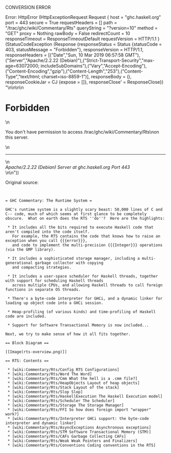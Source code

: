 CONVERSION ERROR

Error: HttpError (HttpExceptionRequest Request {
  host                 = "ghc.haskell.org"
  port                 = 443
  secure               = True
  requestHeaders       = []
  path                 = "/trac/ghc/wiki/Commentary/Rts"
  queryString          = "?version=10"
  method               = "GET"
  proxy                = Nothing
  rawBody              = False
  redirectCount        = 10
  responseTimeout      = ResponseTimeoutDefault
  requestVersion       = HTTP/1.1
}
 (StatusCodeException (Response {responseStatus = Status {statusCode = 403, statusMessage = "Forbidden"}, responseVersion = HTTP/1.1, responseHeaders = [("Date","Sun, 10 Mar 2019 06:57:58 GMT"),("Server","Apache/2.2.22 (Debian)"),("Strict-Transport-Security","max-age=63072000; includeSubDomains"),("Vary","Accept-Encoding"),("Content-Encoding","gzip"),("Content-Length","253"),("Content-Type","text/html; charset=iso-8859-1")], responseBody = (), responseCookieJar = CJ {expose = []}, responseClose' = ResponseClose}) "<!DOCTYPE HTML PUBLIC \"-//IETF//DTD HTML 2.0//EN\">\n<html><head>\n<title>403 Forbidden</title>\n</head><body>\n<h1>Forbidden</h1>\n<p>You don't have permission to access /trac/ghc/wiki/Commentary/Rts\non this server.</p>\n<hr>\n<address>Apache/2.2.22 (Debian) Server at ghc.haskell.org Port 443</address>\n</body></html>\n"))

Original source:

```trac


= GHC Commentary: The Runtime System =

GHC's runtime system is a slightly scary beast: 50,000 lines of C and C-- code, much of which seems at first glance to be completely obscure.  What on earth does the RTS ''do''?  Here are the highlights:

 * It includes all the bits required to execute Haskell code that aren't compiled into the code itself.
   For example, the RTS contains the code that knows how to raise an exception when you call {{{error}}},
   and code to implement the multi-precision {{{Integer}}} operations (via the GMP library).

 * It includes a sophisticated storage manager, including a multi-generational garbage collector with copying
   and compacting strategies.

 * It includes a user-space scheduler for Haskell threads, together with support for scheduling Haskell threads
   across multiple CPUs, and allowing Haskell threads to call foreign functions in separate OS threads.

 * There's a byte-code interpreter for GHCi, and a dynamic linker for loading up object code into a GHCi session.

 * Heap-profiling (of various kinds) and time-profiling of Haskell code are included.

 * Support for Software Transactional Memory is now included...

Next, we try to make sense of how it all fits together.

== Block Diagram ==

[[Image(rts-overview.png)]]

== RTS: Contents ==

 * [wiki:Commentary/Rts/Config RTS Configurations]
 * [wiki:Commentary/Rts/Word The Word]
 * [wiki:Commentary/Rts/Cmm What the hell is a .cmm file?]
 * [wiki:Commentary/Rts/HeapObjects Layout of heap objects]
 * [wiki:Commentary/Rts/Stack Layout of the stack]
 * [wiki:Commentary/Rts/Slop Slop]
 * [wiki:Commentary/Rts/HaskellExecution The Haskell Execution model]
 * [wiki:Commentary/Rts/Scheduler The Scheduler]
 * [wiki:Commentary/Rts/Storage The Storage Manager]
 * [wiki:Commentary/Rts/FFI So how does foreign import "wrapper" work?]
 * [wiki:Commentary/Rts/Interpreter GHCi support: the byte-code interpreter and dynamic linker]
 * [wiki:Commentary/Rts/AsyncExceptions Asynchronous exceptions]
 * [wiki:Commentary/Rts/STM Software Transactional Memory (STM)]
 * [wiki:Commentary/Rts/CAFs Garbage Collecting CAFs]
 * [wiki:Commentary/Rts/Weak Weak Pointers and Finalizers]
 * [wiki:Commentary/Rts/Conventions Coding conventions in the RTS]

```
